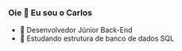 ### Oie 👋 Eu sou o Carlos 

- 🔭 Desenvolvedor Júnior Back-End
- 🌱 Estudando estrutura de banco de dados SQL

